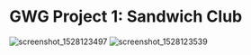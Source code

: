 

# GWG Project 1: Sandwich Club

![screenshot_1528123497](https://user-images.githubusercontent.com/5949433/40924135-8bbd4ffe-67e4-11e8-92be-46c3fe4f210b.png) ![screenshot_1528123539](https://user-images.githubusercontent.com/5949433/40924146-8eb89aec-67e4-11e8-9aed-2655b1c26b22.png)



